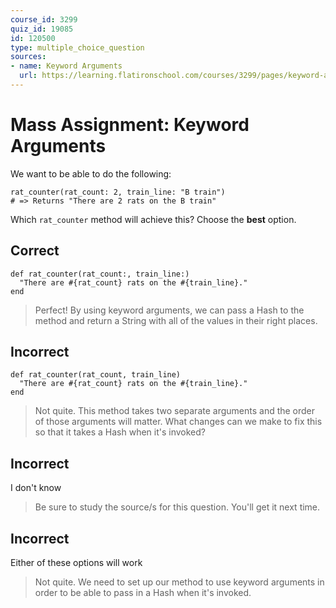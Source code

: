 ```yaml
---
course_id: 3299
quiz_id: 19085
id: 120500
type: multiple_choice_question
sources:
- name: Keyword Arguments
  url: https://learning.flatironschool.com/courses/3299/pages/keyword-arguments?module_item_id=143850
---
```


# Mass Assignment: Keyword Arguments

We want to be able to do the following:

```
rat_counter(rat_count: 2, train_line: "B train")
# => Returns "There are 2 rats on the B train"
```

Which `rat_counter` method will achieve this? Choose the **best** option.

## Correct

```
def rat_counter(rat_count:, train_line:)
  "There are #{rat_count} rats on the #{train_line}."
end
```

> Perfect! By using keyword arguments, we can pass a Hash to the method and return
> a String with all of the values in their right places.

## Incorrect

```
def rat_counter(rat_count, train_line)
  "There are #{rat_count} rats on the #{train_line}."
end
```

> Not quite. This method takes two separate arguments and the order of those
> arguments will matter. What changes can we make to fix this so that it takes a
> Hash when it's invoked?

## Incorrect

I don't know

> Be sure to study the source/s for this question. You'll get it next time.

## Incorrect

Either of these options will work

> Not quite. We need to set up our method to use keyword arguments in order to be
> able to pass in a Hash when it's invoked.
